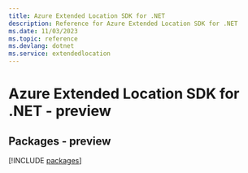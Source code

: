 ```yaml
---
title: Azure Extended Location SDK for .NET
description: Reference for Azure Extended Location SDK for .NET
ms.date: 11/03/2023
ms.topic: reference
ms.devlang: dotnet
ms.service: extendedlocation
---
```

# Azure Extended Location SDK for .NET - preview
## Packages - preview
[!INCLUDE [packages](extended-location-index.md)]